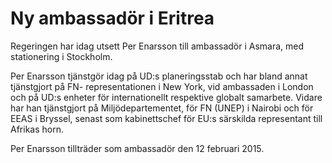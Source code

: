 # Ny ambassadör i Eritrea

Regeringen har idag utsett Per Enarsson till ambassadör i Asmara, med stationering i Stockholm.


Per Enarsson tjänstgör idag på UD:s planeringsstab och har bland annat tjänstgjort på FN\- representationen i New York, vid ambassaden i London och på UD:s enheter för internationellt respektive globalt samarbete. Vidare har han tjänstgjort på Miljödepartementet, för FN (UNEP) i Nairobi och för EEAS i Bryssel, senast som kabinettschef för EU:s särskilda representant till Afrikas horn.

Per Enarsson tillträder som ambassadör den 12 februari 2015\.
